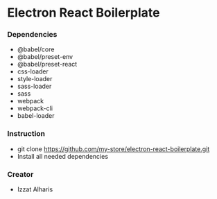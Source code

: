 # Electron React Boilerplate

### Dependencies
* @babel/core 
* @babel/preset-env 
* @babel/preset-react 
* css-loader 
* style-loader 
* sass-loader 
* sass 
* webpack 
* webpack-cli 
* babel-loader

### Instruction
* git clone https://github.com/my-store/electron-react-boilerplate.git
* Install all needed dependencies

### Creator
* Izzat Alharis